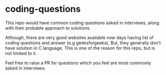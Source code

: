 # coding-questions
This repo would have common coding questions asked in interviews, along with their probable approach to solutions.

Although, there are very good websites available now days having list of coding questions and answer (e.g geeksforgeeks),
But, they generally don't have solution in C language. 
This is one of the reason for this repo, but is not limited to it.

Feel free to raise a PR for questions which you feel are most commonly asked in interviews.

